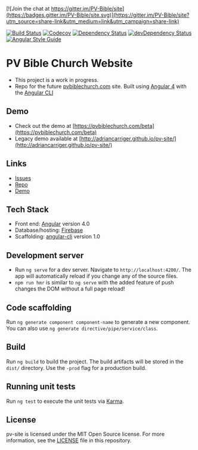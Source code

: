[![Join the chat at https://gitter.im/PV-Bible/site](https://badges.gitter.im/PV-Bible/site.svg)](https://gitter.im/PV-Bible/site?utm_source=share-link&utm_medium=link&utm_campaign=share-link)

[![Build Status](http://img.shields.io/travis/adriancarriger/pv-site/master.svg?maxAge=60)](https://travis-ci.org/adriancarriger/pv-site)
[![Codecov](https://img.shields.io/codecov/c/github/adriancarriger/pv-site/master.svg?maxAge=60)](https://codecov.io/gh/adriancarriger/pv-site)
[![Dependency Status](https://img.shields.io/david/adriancarriger/pv-site/master.svg?maxAge=60)](https://david-dm.org/adriancarriger/pv-site)
[![devDependency Status](https://img.shields.io/david/dev/adriancarriger/pv-site/master.svg?maxAge=60)](https://david-dm.org/adriancarriger/pv-site?type=dev)
[![Angular Style Guide](https://mgechev.github.io/angular2-style-guide/images/badge.svg)](https://angular.io/styleguide)

# PV Bible Church Website

- This project is a work in progress.
- Repo for the future [pvbiblechurch.com](http://pvbiblechurch.com/) site. Built using [Angular 4](https://github.com/angular/angular) with the [Angular CLI](https://github.com/angular/angular-cli)

## Demo

- Check out the demo at [https://pvbiblechurch.com/beta](https://pvbiblechurch.com/beta)
- Legacy demo available at [http://adriancarriger.github.io/pv-site/](http://adriancarriger.github.io/pv-site/)

## Links

- [Issues](https://pvbiblechurch.com/issues)
- [Repo](https://pvbiblechurch.com/dev)
- [Demo](https://pvbiblechurch.com/beta)

## Tech Stack

- Front end: [Angular](https://github.com/angular/angular) version 4.0
- Database/hosting: [Firebase](https://firebase.google.com/)
- Scaffolding: [angular-cli](https://github.com/angular/angular-cli) version 1.0

## Development server

- Run `ng serve` for a dev server. Navigate to `http://localhost:4200/`. The app will automatically reload if you change any of the source files.
- `npm run hmr` is similar to `ng serve` with the added feature of push changes the DOM without a full page reload!

## Code scaffolding

Run `ng generate component component-name` to generate a new component. You can also use `ng generate directive/pipe/service/class`.

## Build

Run `ng build` to build the project. The build artifacts will be stored in the `dist/` directory. Use the `-prod` flag for a production build.

## Running unit tests

Run `ng test` to execute the unit tests via [Karma](https://karma-runner.github.io).

## License

 pv-site is licensed under the MIT Open Source license. For more information, see the [LICENSE](LICENSE) file in this repository.
